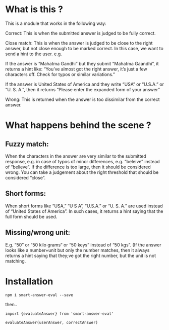 # What is this ?

This is a module that works in the following way:

Correct: This is when the submitted answer is judged to be fully correct.

Close match: This is when the answer is judged to be close to the right answer, but not close enough to be marked correct. In this case, we want to send a hint to the user. e.g.

If the answer is “Mahatma Gandhi” but they submit “Mahatma Gaandhi”, it returns a hint like: “You’ve almost got the right answer, it’s just a few characters off. Check for typos or similar variations.”

If the answer is United States of America and they write “USA” or “U.S.A.” or “U. S. A.”, then it returns “Please enter the expanded form of your answer”

Wrong: This is returned when the answer is too dissimilar from the correct answer.

# What happens behind the scene ?

## Fuzzy match:

When the characters in the answer are very similar to the submitted response, e.g. in case of typos of minor differences, e.g. “beleive” instead of “believe”. If the difference is too large, then it should be considered wrong. You can take a judgement about the right threshold that should be considered “close”.

## Short forms:

When short forms like “USA,” “U S A”, “U.S.A.” or “U. S. A.” are used instead of “United States of America”. In such cases, it returns a hint saying that the full form should be used.

## Missing/wrong unit:

E.g. “50” or “50 kilo grams“ or “50 keys” instead of “50 kgs”. (If the answer looks like a number+unit but only the number matches, then it always returns a hint saying that they;ve got the right number, but the unit is not matching.

# Installation

`npm i smart-answer-eval --save`

then..

```
import {evaluateAnswer} from 'smart-answer-eval'

evaluateAnswer(userAnswer, correctAnswer)

```

